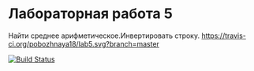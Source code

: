# Лабораторная работа 5
Найти среднее арифметическое.Инвертировать строку.
https://travis-ci.org/pobozhnaya18/lab5.svg?branch=master

[![Build Status](https://travis-ci.org/pobozhnaya18/lab5.svg?branch=master)](https://travis-ci.org/pobozhnaya18/lab5)
